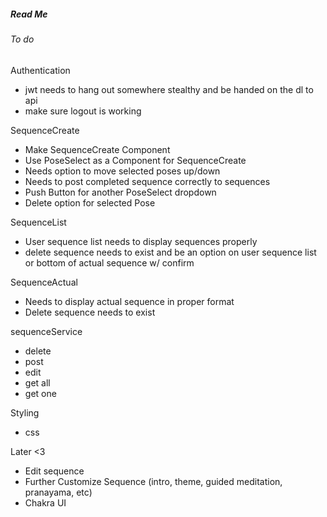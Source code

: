 ##### Read Me

###### To do

Authentication
 - jwt needs to hang out somewhere stealthy and be handed on the dl to api
 - make sure logout is working

SequenceCreate
- Make SequenceCreate Component
- Use PoseSelect as a Component for SequenceCreate
- Needs option to move selected poses up/down
- Needs to post completed sequence correctly to sequences
- Push Button for another PoseSelect dropdown
- Delete option for selected Pose

SequenceList
 - User sequence list needs to display sequences properly
 - delete sequence needs to exist and be an option on user sequence list or bottom of actual sequence w/ confirm
 
 SequenceActual 
 - Needs to display actual sequence in proper format
 - Delete sequence needs to exist

 sequenceService
 - delete 
 - post 
 - edit 
 - get all
 - get one

 Styling
 - css

 Later <3
 - Edit sequence
 - Further Customize Sequence (intro, theme, guided meditation, pranayama, etc)
 - Chakra UI

 